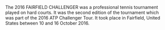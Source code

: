 The 2016 FAIRFIELD CHALLENGER was a professional tennis tournament played on hard courts. It was the second edition of the tournament which was part of the 2016 ATP Challenger Tour. It took place in Fairfield, United States between 10 and 16 October 2016.
